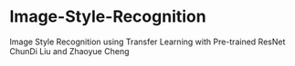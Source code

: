 # Image-Style-Recognition
Image Style Recognition using Transfer Learning with Pre-trained ResNet
ChunDi Liu and Zhaoyue Cheng
